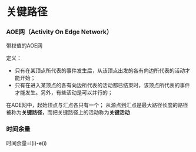# 关键路径

### AOE网（Activity On Edge Network）
带权值的AOE网

定义：
- 只有在某顶点所代表的事件发生后，从该顶点出发的各有向边所代表的活动才能开始；
- 只有在进入某顶点的各有向边所代表的活动都已结束时，该顶点所代表的事件才能发生。另外，有些活动是可以并行的；

在AOE网中，起始顶点与汇点各只有一个；
从源点到汇点是最大路径长度的路径被称为**关键路径**，而把关键路径上的活动称为**关键活动**


### 时间余量
时间余量=l(i)-e(i)
<!--stackedit_data:
eyJoaXN0b3J5IjpbNzcyOTg3NDYxLDE2NjQ2OTk2ODksMTcxMD
Q2NTcxN119
-->